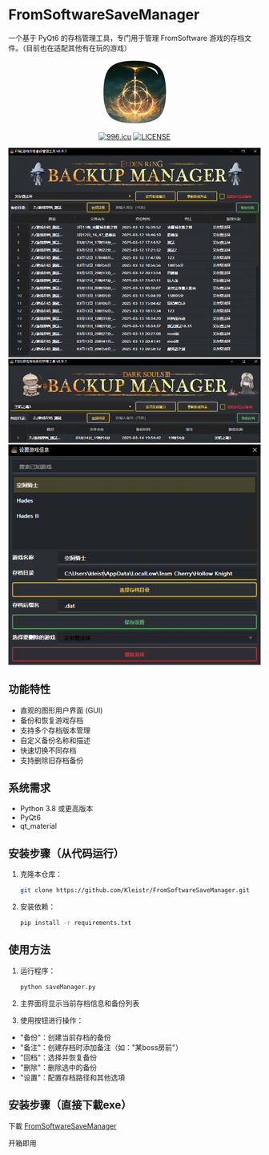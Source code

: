 # FromSoftwareSaveManager

一个基于 PyQt6 的存档管理工具，专门用于管理 FromSoftware 游戏的存档文件。（目前也在适配其他有在玩的游戏）


<div align="center">

![FromSoftwareSaveManager](screenShot/elden.png)

<a href="https://996.icu"><img src="https://img.shields.io/badge/link-996.icu-red.svg" alt="996.icu" /></a>
[![LICENSE](https://img.shields.io/badge/license-Anti%20996-blue.svg)](https://github.com/996icu/996.ICU/blob/master/LICENSE)
</div>

![eldenring_screenshot](screenShot/screenshot_er.png)
![darksouls3_screenshot](screenShot/screenshot_ds3.png)
![addOtherGames_screenshot](screenShot/screenshot_addothergames.png)


## 功能特性

- 直观的图形用户界面 (GUI)
- 备份和恢复游戏存档
- 支持多个存档版本管理
- 自定义备份名称和描述
- 快速切换不同存档
- 支持删除旧存档备份

## 系统需求

- Python 3.8 或更高版本
- PyQt6
- qt_material

## 安装步骤（从代码运行）

1. 克隆本仓库：
   ```bash
   git clone https://github.com/Kleistr/FromSoftwareSaveManager.git
   ```
2. 安装依赖：

    ```bash
    pip install -r requirements.txt
    ```

## 使用方法
1. 运行程序：

    ```bash
    python saveManager.py
    ```
2. 主界面将显示当前存档信息和备份列表

3. 使用按钮进行操作：

- "备份"：创建当前存档的备份
- "备注"：创建存档时添加备注（如："某boss房前"）
- "回档"：选择并恢复备份
- "删除"：删除选中的备份
- "设置"：配置存档路径和其他选項

## 安装步骤（直接下載exe）

下載 [FromSoftwareSaveManager](https://github.com/Kleistr/FromSoftwareSaveManager/releases)

开箱即用